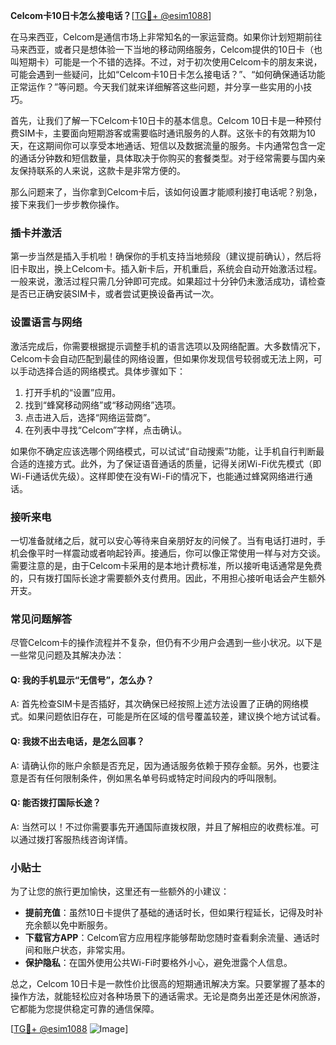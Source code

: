 **Celcom卡10日卡怎么接电话？**[[TG💪+ @esim1088](https://t.me/s/esim1088)]

在马来西亚，Celcom是通信市场上非常知名的一家运营商。如果你计划短期前往马来西亚，或者只是想体验一下当地的移动网络服务，Celcom提供的10日卡（也叫短期卡）可能是一个不错的选择。不过，对于初次使用Celcom卡的朋友来说，可能会遇到一些疑问，比如“Celcom卡10日卡怎么接电话？”、“如何确保通话功能正常运作？”等问题。今天我们就来详细解答这些问题，并分享一些实用的小技巧。

首先，让我们了解一下Celcom卡10日卡的基本信息。Celcom 10日卡是一种预付费SIM卡，主要面向短期游客或需要临时通讯服务的人群。这张卡的有效期为10天，在这期间你可以享受本地通话、短信以及数据流量的服务。卡内通常包含一定的通话分钟数和短信数量，具体取决于你购买的套餐类型。对于经常需要与国内亲友保持联系的人来说，这款卡是非常方便的。

那么问题来了，当你拿到Celcom卡后，该如何设置才能顺利接打电话呢？别急，接下来我们一步步教你操作。

### 插卡并激活

第一步当然是插入手机啦！确保你的手机支持当地频段（建议提前确认），然后将旧卡取出，换上Celcom卡。插入新卡后，开机重启，系统会自动开始激活过程。一般来说，激活过程只需几分钟即可完成。如果超过十分钟仍未激活成功，请检查是否已正确安装SIM卡，或者尝试更换设备再试一次。

### 设置语言与网络

激活完成后，你需要根据提示调整手机的语言选项以及网络配置。大多数情况下，Celcom卡会自动匹配到最佳的网络设置，但如果你发现信号较弱或无法上网，可以手动选择合适的网络模式。具体步骤如下：

1. 打开手机的“设置”应用。
2. 找到“蜂窝移动网络”或“移动网络”选项。
3. 点击进入后，选择“网络运营商”。
4. 在列表中寻找“Celcom”字样，点击确认。

如果你不确定应该选哪个网络模式，可以试试“自动搜索”功能，让手机自行判断最合适的连接方式。此外，为了保证语音通话的质量，记得关闭Wi-Fi优先模式（即Wi-Fi通话优先级）。这样即使在没有Wi-Fi的情况下，也能通过蜂窝网络进行通话。

### 接听来电

一切准备就绪之后，就可以安心等待来自亲朋好友的问候了。当有电话打进时，手机会像平时一样震动或者响起铃声。接通后，你可以像正常使用一样与对方交谈。需要注意的是，由于Celcom卡采用的是本地计费标准，所以接听电话通常是免费的，只有拨打国际长途才需要额外支付费用。因此，不用担心接听电话会产生额外开支。

### 常见问题解答

尽管Celcom卡的操作流程并不复杂，但仍有不少用户会遇到一些小状况。以下是一些常见问题及其解决办法：

#### Q: 我的手机显示“无信号”，怎么办？
A: 首先检查SIM卡是否插好，其次确保已经按照上述方法设置了正确的网络模式。如果问题依旧存在，可能是所在区域的信号覆盖较差，建议换个地方试试看。

#### Q: 我拨不出去电话，是怎么回事？
A: 请确认你的账户余额是否充足，因为通话服务依赖于预存金额。另外，也要注意是否有任何限制条件，例如黑名单号码或特定时间段内的呼叫限制。

#### Q: 能否拨打国际长途？
A: 当然可以！不过你需要事先开通国际直拨权限，并且了解相应的收费标准。可以通过拨打客服热线咨询详情。

### 小贴士

为了让您的旅行更加愉快，这里还有一些额外的小建议：

- **提前充值**：虽然10日卡提供了基础的通话时长，但如果行程延长，记得及时补充余额以免中断服务。
- **下载官方APP**：Celcom官方应用程序能够帮助您随时查看剩余流量、通话时间和账户状态，非常实用。
- **保护隐私**：在国外使用公共Wi-Fi时要格外小心，避免泄露个人信息。

总之，Celcom 10日卡是一款性价比很高的短期通讯解决方案。只要掌握了基本的操作方法，就能轻松应对各种场景下的通话需求。无论是商务出差还是休闲旅游，它都能为您提供稳定可靠的通信保障。

[[TG💪+ @esim1088](https://t.me/s/esim1088) ![Image](https://i.postimg.cc/4NQfJmqS/Snipaste-2025-05-13-00-14-12.png)]